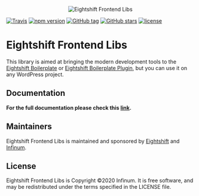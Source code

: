 <p align="center">
  <img alt="Eightshift Frontend Libs" src="https://raw.githubusercontent.com/infinum/eightshift-frontend-libs/develop/package/logo.svg?raw=true&sanitize=true"/>
</p>

[![Travis](https://img.shields.io/travis/infinum/eightshift-frontend-libs.svg?style=for-the-badge)](https://github.com/infinum/eightshift-frontend-libs)
[![npm version](https://img.shields.io/npm/v/@eightshift/frontend-libs.svg?style=for-the-badge)](https://www.npmjs.com/package/create-wp-theme)
[![GitHub tag](https://img.shields.io/github/tag/infinum/eightshift-frontend-libs.svg?style=for-the-badge)](https://github.com/infinum/eightshift-frontend-libs)
[![GitHub stars](https://img.shields.io/github/stars/infinum/eightshift-frontend-libs.svg?style=for-the-badge&label=Stars)](https://github.com/infinum/eightshift-frontend-libs/)
[![license](https://img.shields.io/github/license/infinum/eightshift-frontend-libs.svg?style=for-the-badge)](https://github.com/infinum/eightshift-frontend-libs)

# Eightshift Frontend Libs

This library is aimed at bringing the modern development tools to the [Eightshift Boilerplate](https://github.com/infinum/eightshift-boilerplate) or [Eightshift Boilerplate Plugin](https://github.com/infinum/eightshift-boilerplate-plugin), but you can use it on any WordPress project.

## Documentation
**For the full documentation please check this [link](https://infinum.github.io/eightshift-docs).**

## Maintainers
Eightshift Frontend Libs is maintained and sponsored by
[Eightshift](https://eightshift.com) and [Infinum](https://infinum.com).

## License
Eightshift Frontend Libs is Copyright &copy;2020 Infinum. It is free software, and may be redistributed under the terms specified in the LICENSE file.
